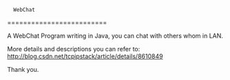       WebChat
=========================

  A WebChat Program writing in Java, you can chat with others whom in LAN.

More details and descriptions you can refer to:
http://blog.csdn.net/tcpipstack/article/details/8610849

  Thank you.
  
  
